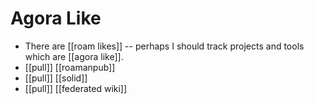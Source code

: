 # Agora Like

- There are [[roam likes]] -- perhaps I should track projects and tools which are [[agora like]].
- [[pull]] [[roamanpub]]
- [[pull]] [[solid]]
- [[pull]] [[federated wiki]]


[//begin]: # "Autogenerated link references for markdown compatibility"
[agora-like]: agora-like "Agora Like"
[//end]: # "Autogenerated link references"